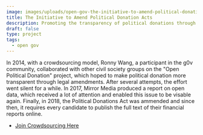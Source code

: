 ```yaml
---
image: images/uploads/open-gov-the-initiative-to-amend-political-donation-acts.jpeg
title: The Initiative to Amend Political Donation Acts
description: Promoting the transparency of political donations through crowdsourcing.
draft: false
type: project
tags:
  - open gov
---
```

In 2014, with a crowdsourcing model, Ronny Wang, a participant in the g0v community, collaborated with other civil society groups on the "Open Political Donation" project, which hoped to make political donation more transparent through legal amendments. After several attempts, the effort went silent for a while. In 2017, Mirror Media produced a report on open data, which received a lot of attention and enabled this issue to be visable again. Finally, in 2018, the Political Donations Act was ammended and since then, it requires every candidate to publish the full text of their financial reports online.

- [Join Crowdsourcing Here](https://campaign-finance.g0v.ctiml.tw/)
